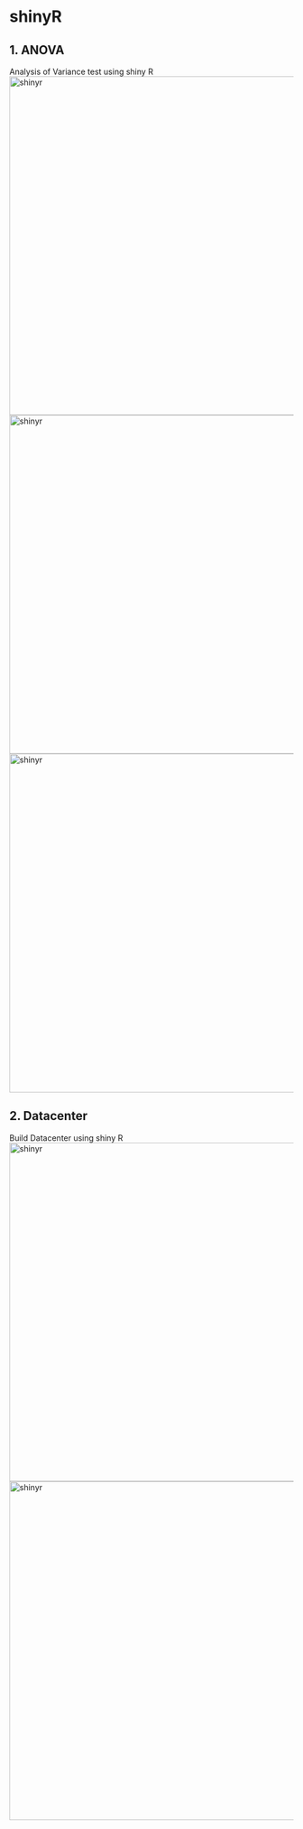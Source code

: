 
# shinyR
## 1. ANOVA
Analysis of Variance test using shiny R
<img width="600" alt="shinyr" src="https://user-images.githubusercontent.com/29461344/116460997-5223ba80-a82d-11eb-9b57-1819ae6c0679.png">
<img width="600" alt="shinyr" src="https://user-images.githubusercontent.com/29461344/116461067-69fb3e80-a82d-11eb-94df-eecbdaf4ce0b.PNG">
<img width="600" alt="shinyr" src="https://user-images.githubusercontent.com/29461344/116461058-6798e480-a82d-11eb-8a2d-7b534b6466d6.PNG">


## 2. Datacenter
Build Datacenter using shiny R
<img width="600" alt="shinyr" src="https://user-images.githubusercontent.com/29461344/116461137-84cdb300-a82d-11eb-8bfe-0b6803781913.png">
<img width="600" alt="shinyr" src="https://user-images.githubusercontent.com/29461344/116461100-77182d80-a82d-11eb-9e12-4c63c517416b.png">

